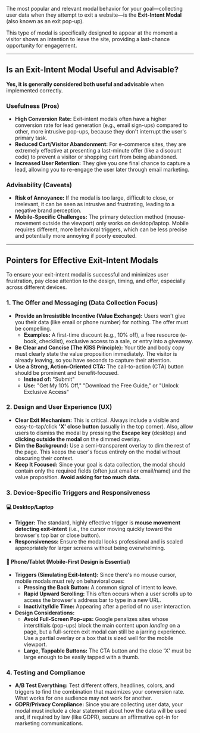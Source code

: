 The most popular and relevant modal behavior for your goal—collecting user data when they attempt to exit a website—is the **Exit-Intent Modal** (also known as an exit pop-up).

This type of modal is specifically designed to appear at the moment a visitor shows an intention to leave the site, providing a last-chance opportunity for engagement.

***

## Is an Exit-Intent Modal Useful and Advisable?

**Yes, it is generally considered both useful and advisable** when implemented correctly.

### **Usefulness (Pros)**
* **High Conversion Rate:** Exit-intent modals often have a higher conversion rate for lead generation (e.g., email sign-ups) compared to other, more intrusive pop-ups, because they don't interrupt the user's primary task.
* **Reduced Cart/Visitor Abandonment:** For e-commerce sites, they are extremely effective at presenting a last-minute offer (like a discount code) to prevent a visitor or shopping cart from being abandoned.
* **Increased User Retention:** They give you one final chance to capture a lead, allowing you to re-engage the user later through email marketing.

### **Advisability (Caveats)**
* **Risk of Annoyance:** If the modal is too large, difficult to close, or irrelevant, it can be seen as intrusive and frustrating, leading to a negative brand perception.
* **Mobile-Specific Challenges:** The primary detection method (mouse-movement outside the viewport) only works on desktop/laptop. Mobile requires different, more behavioral triggers, which can be less precise and potentially more annoying if poorly executed.

***

## Pointers for Effective Exit-Intent Modals

To ensure your exit-intent modal is successful and minimizes user frustration, pay close attention to the design, timing, and offer, especially across different devices.

### 1. The Offer and Messaging (Data Collection Focus)

* **Provide an Irresistible Incentive (Value Exchange):** Users won't give you their data (like email or phone number) for nothing. The offer must be compelling.
    * **Examples:** A first-time discount (e.g., 10% off), a free resource (e-book, checklist), exclusive access to a sale, or entry into a giveaway.
* **Be Clear and Concise (The KISS Principle):** Your title and body copy must clearly state the value proposition immediately. The visitor is already leaving, so you have seconds to capture their attention.
* **Use a Strong, Action-Oriented CTA:** The call-to-action (CTA) button should be prominent and benefit-focused.
    * **Instead of:** "Submit"
    * **Use:** "Get My 10% Off," "Download the Free Guide," or "Unlock Exclusive Access"

### 2. Design and User Experience (UX)

* **Clear Exit Mechanism:** This is critical. Always include a visible and easy-to-tap/click **'X' close button** (usually in the top corner). Also, allow users to dismiss the modal by pressing the **Escape key** (desktop) and **clicking outside the modal** on the dimmed overlay.
* **Dim the Background:** Use a semi-transparent overlay to dim the rest of the page. This keeps the user's focus entirely on the modal without obscuring their context.
* **Keep It Focused:** Since your goal is data collection, the modal should contain only the required fields (often just email or email/name) and the value proposition. **Avoid asking for too much data.**

### 3. Device-Specific Triggers and Responsiveness

#### **💻 Desktop/Laptop**

* **Trigger:** The standard, highly effective trigger is **mouse movement detecting exit-intent** (i.e., the cursor moving quickly toward the browser's top bar or close button).
* **Responsiveness:** Ensure the modal looks professional and is scaled appropriately for larger screens without being overwhelming.

#### **📱 Phone/Tablet (Mobile-First Design is Essential)**

* **Triggers (Simulating Exit-Intent):** Since there's no mouse cursor, mobile modals must rely on behavioral cues:
    * **Pressing the Back Button:** A common signal of intent to leave.
    * **Rapid Upward Scrolling:** This often occurs when a user scrolls up to access the browser's address bar to type in a new URL.
    * **Inactivity/Idle Time:** Appearing after a period of no user interaction.
* **Design Considerations:**
    * **Avoid Full-Screen Pop-ups:** Google penalizes sites whose interstitials (pop-ups) block the main content upon *landing* on a page, but a full-screen exit modal can still be a jarring experience. Use a partial overlay or a box that is sized well for the mobile viewport.
    * **Large, Tappable Buttons:** The CTA button and the close 'X' must be large enough to be easily tapped with a thumb.

### 4. Testing and Compliance

* **A/B Test Everything:** Test different offers, headlines, colors, and triggers to find the combination that maximizes your conversion rate. What works for one audience may not work for another.
* **GDPR/Privacy Compliance:** Since you are collecting user data, your modal must include a clear statement about how the data will be used and, if required by law (like GDPR), secure an affirmative opt-in for marketing communications. 